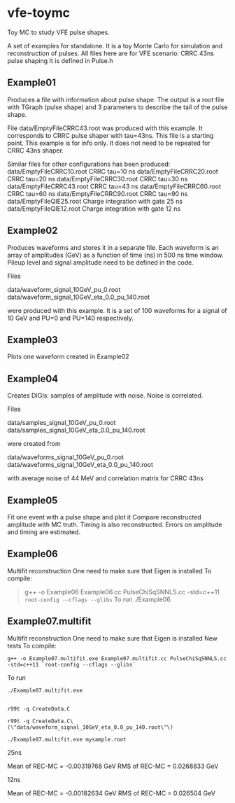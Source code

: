 # vfe-toymc
Toy MC to study VFE pulse shapes.


A set of examples for standalone.
It is a toy Monte Carlo for simulation and reconstruction of pulses.
All files here are for VFE scenario: CRRC 43ns pulse shaping
It is defined in Pulse.h

Example01
---------

Produces a file with information about pulse shape.  The output is a
root file with TGraph (pulse shape) and 3 parameters to describe the
tail of the pulse shape.

File data/EmptyFileCRRC43.root was produced with this example. It
corresponds to CRRC pulse shaper with tau=43ns. This file is a
starting point. This example is for info only. It does not need to be
repeated for CRRC 43ns shaper.

Similar files for other configurations has been produced:
data/EmptyFileCRRC10.root    CRRC tau=10 ns
data/EmptyFileCRRC20.root    CRRC tau=20 ns
data/EmptyFileCRRC30.root    CRRC tau=30 ns
data/EmptyFileCRRC43.root    CRRC tau=43 ns
data/EmptyFileCRRC60.root    CRRC tau=60 ns
data/EmptyFileCRRC90.root    CRRC tau=90 ns
data/EmptyFileQIE25.root    Charge integration with gate 25 ns
data/EmptyFileQIE12.root    Charge integration with gate 12 ns



Example02
---------

Produces waveforms and stores it in a separate file. Each waveform is
an array of amplitudes (GeV) as a function of time (ns) in 500 ns time
window. Pileup level and signal amplitude need to be defined in the
code.

Files

data/waveform_signal_10GeV_pu_0.root 
data/waveform_signal_10GeV_eta_0.0_pu_140.root

were produced with this example. It is a set of 100 waveforms for
a signal of 10 GeV and PU=0 and PU=140 respectively.


Example03
---------

Plots one waveform created in Example02


Example04
---------

Creates DIGIs: samples of amplitude with noise.
Noise is correlated.

Files

data/samples_signal_10GeV_pu_0.root 
data/samples_signal_10GeV_eta_0.0_pu_140.root

were created from

data/waveforms_signal_10GeV_pu_0.root 
data/waveforms_signal_10GeV_eta_0.0_pu_140.root

with average noise of 44 MeV and correlation matrix for CRRC 43ns



Example05
---------

Fit one event with a pulse shape and plot it
Compare reconstructed amplitude with MC truth.
Timing is also reconstructed.
Errors on amplitude and timing are estimated.


Example06
---------

Multifit reconstruction
One need to make sure that Eigen is installed
To compile:
> g++ -o Example06 Example06.cc PulseChiSqSNNLS.cc -std=c++11 `root-config --cflags --glibs`
To run
> ./Example06 



Example07.multifit
------------------

Multifit reconstruction
One need to make sure that Eigen is installed
New tests
To compile:

    g++ -o Example07.multifit.exe Example07.multifit.cc PulseChiSqSNNLS.cc -std=c++11 `root-config --cflags --glibs`

To run

    ./Example07.multifit.exe 

    
    r99t -q CreateData.C
    
    r99t -q CreateData.C\(\"data/waveform_signal_10GeV_eta_0.0_pu_140.root\"\)
     
    ./Example07.multifit.exe mysample.root
    

25ns

   Mean of REC-MC = -0.00319768 GeV
   RMS of REC-MC = 0.0268833 GeV
        
12ns

   Mean of REC-MC = -0.00182634 GeV
   RMS of REC-MC = 0.026504 GeV
    